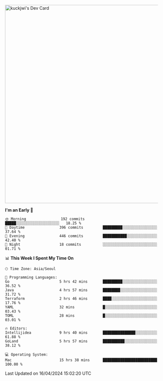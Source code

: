<a href="https://app.daily.dev/kuckhwancho"><img src="https://api.daily.dev/devcards/v2/efef39c8028947428b3c0b486b9cd9b6.png?r=iz2&type=wide" width="652" alt="kuckjwi's Dev Card"/></a>

<!--START_SECTION:waka-->
**I'm an Early 🐤** 

```text
🌞 Morning                192 commits         █████░░░░░░░░░░░░░░░░░░░░   18.25 % 
🌆 Daytime                396 commits         █████████░░░░░░░░░░░░░░░░   37.64 % 
🌃 Evening                446 commits         ███████████░░░░░░░░░░░░░░   42.40 % 
🌙 Night                  18 commits          ░░░░░░░░░░░░░░░░░░░░░░░░░   01.71 % 
```


📊 **This Week I Spent My Time On** 

```text
🕑︎ Time Zone: Asia/Seoul

💬 Programming Languages: 
Go                       5 hrs 42 mins       █████████░░░░░░░░░░░░░░░░   36.52 % 
Java                     4 hrs 57 mins       ████████░░░░░░░░░░░░░░░░░   31.72 % 
Terraform                2 hrs 46 mins       ████░░░░░░░░░░░░░░░░░░░░░   17.76 % 
YAML                     32 mins             █░░░░░░░░░░░░░░░░░░░░░░░░   03.43 % 
TOML                     28 mins             █░░░░░░░░░░░░░░░░░░░░░░░░   03.01 % 

🔥 Editors: 
Intellijidea             9 hrs 40 mins       ███████████████░░░░░░░░░░   61.88 % 
GoLand                   5 hrs 57 mins       ██████████░░░░░░░░░░░░░░░   38.12 % 

💻 Operating System: 
Mac                      15 hrs 38 mins      █████████████████████████   100.00 % 
```


 Last Updated on 16/04/2024 15:02:20 UTC
<!--END_SECTION:waka-->
